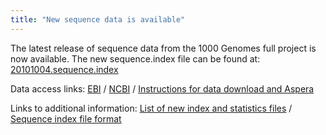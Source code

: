 ```yaml
---
title: "New sequence data is available"
---
```

                    
The latest release of sequence data from the 1000 Genomes full project is now available. The new sequence.index file can be found at: [20101004.sequence.index](ftp://ftp.1000genomes.ebi.ac.uk/vol1/ftp/sequence_indices/20101004.sequence.index)  

Data access links: [EBI](ftp://ftp.1000genomes.ebi.ac.uk/vol1/ftp/data) / [NCBI](ftp://ftp-trace.ncbi.nih.gov/1000genomes/ftp/) / [Instructions for data download and Aspera](/data)

Links to additional information: [List of new index and statistics files](ftp://ftp.1000genomes.ebi.ac.uk/vol1/ftp/changelog_details/changelog_details_20101004_new_index) / [Sequence index file format](ftp://ftp.1000genomes.ebi.ac.uk/vol1/ftp/README.sequence_data)
